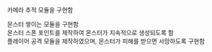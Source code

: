 카메라 추적 모듈을 구현함

몬스터 쌓이는 모듈을 구현함  
몬스터 스폰 포인트를 제작하여 몬스터가 지속적으로 생성되도록 함  
플레이어 공격 모듈을 제작하였으며, 몬스터가 피해를 받으면 사망하도록 구현함 
